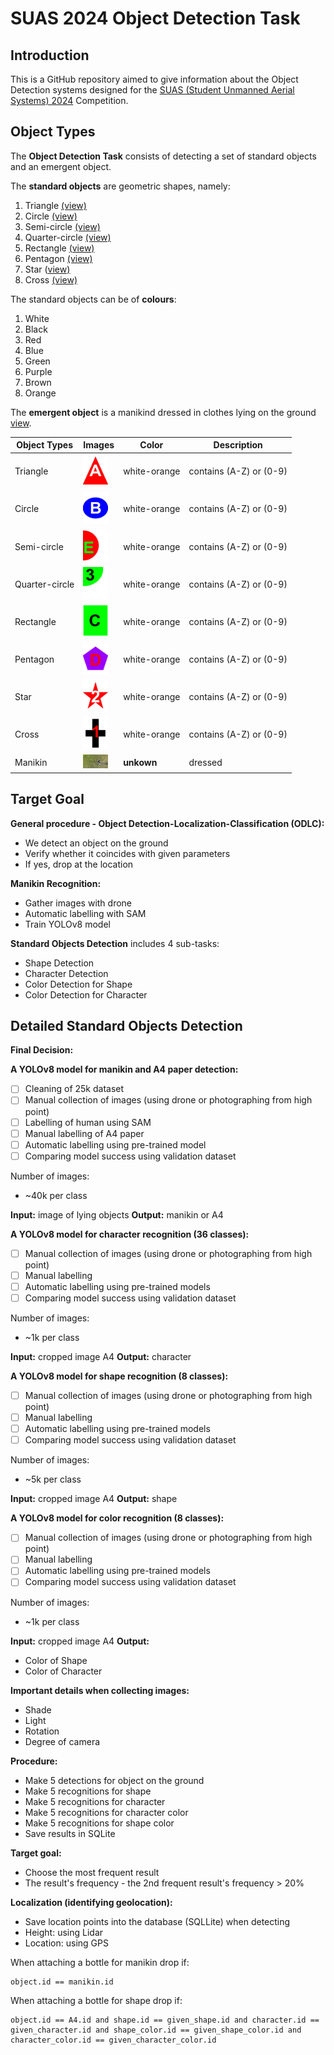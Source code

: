 # SUAS 2024 Object Detection Task

## Introduction

This is a GitHub repository aimed to give information about the Object Detection systems designed for the [SUAS (Student Unmanned Aerial Systems) 2024](https://suas-competition.org/) Competition. 

## Object Types

The **Object Detection Task** consists of detecting a set of standard objects and an emergent object.

The **standard objects** are geometric shapes, namely:

1. Triangle [(view)](images/triangle.jpg)
2. Circle [(view)](images/circuit.jpg)
3. Semi-circle [(view)](images/semi-circuit.jpg)
4. Quarter-circle [(view)](images/quarter-circle-edited.jpg)
5. Rectangle [(view)](images/rectangle.jpg)
6. Pentagon [(view)](images/pentagon.jpg)
7. Star ([view)](images/star.jpg)
8. Cross [(view)](images/cross.jpg)

The standard objects can be of **colours**:

1. White
2. Black
3. Red
4. Blue
5. Green
6. Purple
7. Brown
8. Orange

The **emergent object** is a manikind dressed in clothes lying on the ground [view](images/manikind.jpg).

| Object Types | Images | Color | Description |
| ---------|----------|----------|----------|
| Triangle | <img src="images/triangle.jpg" width="40"> | white-orange | contains (A-Z) or (0-9) |
| Circle | <img src="images/circuit.jpg" width="40">  | white-orange | contains (A-Z) or (0-9) |
| Semi-circle | <img src="images/semi-circuit.jpg" width="40">  | white-orange | contains (A-Z) or (0-9) |
| Quarter-circle | <img src="images/quarter-circle-edited.jpg" width="40">  | white-orange | contains (A-Z) or (0-9) |
| Rectangle | <img src="images/rectangle.jpg" width="40"> | white-orange | contains (A-Z) or (0-9) |
| Pentagon | <img src="images/pentagon.jpg" width="40">  | white-orange | contains (A-Z) or (0-9) |
| Star | <img src="images/star.jpg" width="40">  | white-orange | contains (A-Z) or (0-9) |
| Cross | <img src="images/cross.jpg" width="40">  | white-orange | contains (A-Z) or (0-9) |
| Manikin | <img src="images/manikin.jpg" width="40"> | **unkown** | dressed |

## Target Goal
**General procedure - Object Detection-Localization-Classification (ODLC):**

- We detect an object on the ground
- Verify whether it coincides with given parameters
- If yes, drop at the location

**Manikin Recognition:**
- Gather images with drone
- Automatic labelling with SAM
- Train YOLOv8 model

**Standard Objects Detection** includes 4 sub-tasks:
- Shape Detection
- Character Detection
- Color Detection for Shape
- Color Detection for Character

## Detailed Standard Objects Detection
**Final Decision:**

**A YOLOv8 model for manikin and A4 paper detection:**
- [ ] Cleaning of 25k dataset
- [ ] Manual collection of images (using drone or photographing from high point)
- [ ] Labelling of human using SAM
- [ ] Manual labelling of A4 paper
- [ ] Automatic labelling using pre-trained model
- [ ] Comparing model success using validation dataset

Number of images:
- ~40k per class

**Input:** image of lying objects
**Output:** manikin or A4

**A YOLOv8 model for character recognition (36 classes):**
- [ ] Manual collection of images (using drone or photographing from high point)
- [ ] Manual labelling
- [ ] Automatic labelling using pre-trained models
- [ ] Comparing model success using validation dataset

Number of images:
- ~1k per class

**Input:** cropped image A4
**Output:** character

**A YOLOv8 model for shape recognition (8 classes):**
- [ ] Manual collection of images (using drone or photographing from high point)
- [ ] Manual labelling
- [ ] Automatic labelling using pre-trained models
- [ ] Comparing model success using validation dataset

Number of images:
- ~5k per class

**Input:** cropped image A4
**Output:** shape

**A YOLOv8 model for color recognition (8 classes):**
- [ ] Manual collection of images (using drone or photographing from high point)
- [ ] Manual labelling
- [ ] Automatic labelling using pre-trained models
- [ ] Comparing model success using validation dataset

Number of images:
- ~1k per class

**Input:** cropped image A4
**Output:**
- Color of Shape
- Color of Character 


**Important details when collecting images:**
- Shade
- Light
- Rotation
- Degree of camera

**Procedure:**
- Make 5 detections for object on the ground
- Make 5 recognitions for shape
- Make 5 recognitions for character
- Make 5 recognitions for character color
- Make 5 recognitions for shape color
- Save results in SQLite

**Target goal:**
- Choose the most frequent result
- The result's frequency - the 2nd frequent result's frequency > 20%

**Localization (identifying geolocation):**
- Save location points into the database (SQLLite) when detecting
- Height: using Lidar
- Location: using GPS

When attaching a bottle for manikin drop if:
```
object.id == manikin.id
```

When attaching a bottle for shape drop if:
```
object.id == A4.id and shape.id == given_shape.id and character.id == given_character.id and shape_color.id == given_shape_color.id and character_color.id == given_character_color.id
```

